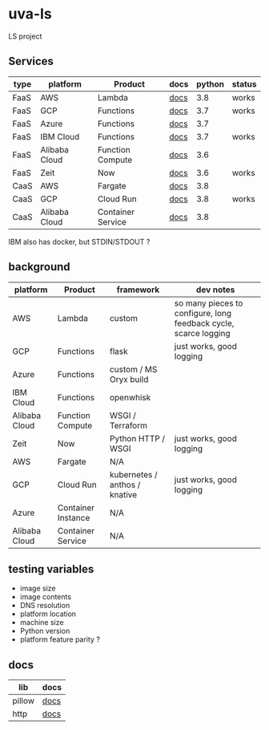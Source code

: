 # uva-ls

LS project

## Services

| type | platform      | Product           | docs       | python | status |
| ---- | ------------- | ----------------- | ---------- | ------ | ------ |
| FaaS | AWS           | Lambda            | [docs][1]  | 3.8    | works  |
| FaaS | GCP           | Functions         | [docs][2]  | 3.7    | works  |
| FaaS | Azure         | Functions         | [docs][3]  | 3.7    |        |
| FaaS | IBM Cloud     | Functions         | [docs][4]  | 3.7    | works  |
| FaaS | Alibaba Cloud | Function Compute  | [docs][5]  | 3.6    |        |
| FaaS | Zeit          | Now               | [docs][6]  | 3.6    | works  |
| CaaS | AWS           | Fargate           | [docs][7]  | 3.8    |        |
| CaaS | GCP           | Cloud Run         | [docs][8]  | 3.8    | works  |
| CaaS | Alibaba Cloud | Container Service | [docs][10] | 3.8    |        |

IBM also has docker, but STDIN/STDOUT ?

## background

| platform      | Product            | framework                     | dev notes                                                        |
| ------------- | ------------------ | ----------------------------- | ---------------------------------------------------------------- |
| AWS           | Lambda             | custom                        | so many pieces to configure, long feedback cycle, scarce logging |
| GCP           | Functions          | flask                         | just works, good logging                                         |
| Azure         | Functions          | custom / MS Oryx build        |                                                                  |
| IBM Cloud     | Functions          | openwhisk                     |                                                                  |
| Alibaba Cloud | Function Compute   | WSGI / Terraform              |                                                                  |
| Zeit          | Now                | Python HTTP / WSGI            | just works, good logging                                         |
| AWS           | Fargate            | N/A                           |                                                                  |
| GCP           | Cloud Run          | kubernetes / anthos / knative | just works, good logging                                         |
| Azure         | Container Instance | N/A                           |                                                                  |
| Alibaba Cloud | Container Service  | N/A                           |                                                                  |

## testing variables

- image size
- image contents
- DNS resolution
- platform location
- machine size
- Python version
- platform feature parity ?

## docs

| lib    | docs                                                       |
| ------ | ---------------------------------------------------------- |
| pillow | [docs](https://pillow.readthedocs.io/en/latest/)           |
| http   | [docs](https://docs.python.org/3/library/http.server.html) |

[1]: https://docs.aws.amazon.com/lambda/latest/dg/python-programming-model.html
[2]: https://cloud.google.com/functions/docs/writing/http
[3]: https://docs.microsoft.com/en-us/azure/azure-functions/functions-reference-python
[4]: https://cloud.ibm.com/docs/openwhisk?topic=cloud-functions-actions
[5]: https://www.alibabacloud.com/help/doc-detail/56316.htm
[6]: https://zeit.co/docs/runtimes#official-runtimes/python
[7]: https://docs.aws.amazon.com/AmazonECS/latest/developerguide/AWS_Fargate.html
[8]: https://cloud.google.com/run/docs/deploying
[9]: https://docs.microsoft.com/en-us/azure/container-instances/container-instances-tutorial-prepare-app
[10]: https://www.alibabacloud.com/help/doc-detail/90670.htm
